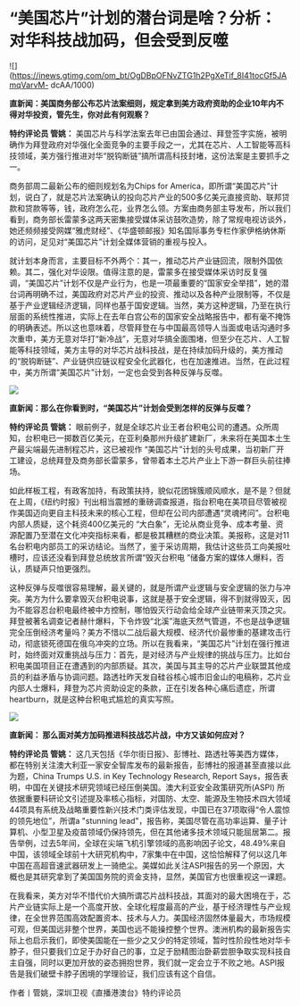 # “美国芯片”计划的潜台词是啥？分析：对华科技战加码，但会受到反噬

![](https://inews.gtimg.com/om_bt/OgDBpOFNvZTG1h2PgXeTif_8I41tocGf5JAmqVarvM-
dcAA/1000)

**直新闻：美国商务部公布芯片法案细则，规定拿到美方政府资助的企业10年内不得对华投资，管先生，你对此有何观察？**

**特约评论员 管姚：**
美国芯片与科学法案去年已由国会通过、拜登签字实施，被明确作为拜登政府对华强化全面竞争的主要手段之一，尤其在芯片、人工智能等高科技领域，美方强行推进对华“脱钩断链”搞所谓高科技封堵，这份法案是主要抓手之一。

商务部周二最新公布的细则规划名为Chips for
America，即所谓“美国芯片”计划，说白了，就是芯片法案确认的投向芯片产业的500多亿美元直接资助、联邦贷款和贷款等等，钱，政府怎么花，业界怎么领。方案由商务部主导发布，所以我们看到，商务部长雷蒙多这两天密集接受媒体采访鼓吹造势，除了常规电视访谈外，她还频频接受网媒“雅虎财经”、《华盛顿邮报》知名国际事务专栏作家伊格纳休斯的访问，足见对“美国芯片”计划全媒体营销的重视与投入。

就计划本身而言，主要目标不外两个：其一，推动芯片产业链回流，限制外国依赖。其二，强化对华设限。值得注意的是，雷蒙多在接受媒体采访时反复强调，“美国芯片”计划不仅是产业行为，也是一项最重要的“国家安全举措”，她的潜台词再明确不过，美国政府对芯片产业的投资、推动以及各种产业限制等，不仅是基于产业逻辑经济逻辑，同样也基于国安逻辑。当然，美方这种逻辑，乃至在执行层面的系统性推进，实际上在去年白宫公布的国家安全战略报告中，都有毫不掩饰的明确表述。所以这也意味着，尽管拜登在与中国最高领导人当面或电话沟通时多次重申，美方无意对华打“新冷战”，无意对华搞全面围堵，但至少在芯片、人工智能等科技领域，美方主导的对华芯片战科技战，是在持续加码升级的，美方推动的“脱钩断链”、产业链供应链议程安全化武器化，也在加速推进。当然，在此过程中，美方所谓“美国芯片”计划，一定也会受到各种反弹与反噬。

![](https://inews.gtimg.com/om_bt/OkeKmJ7tXFKwlOAKTB9f_GzJItGixGmQQS4p6Fw7S8NwYAA/1000)

**直新闻：那么在你看到时，“美国芯片”计划会受到怎样的反弹与反噬？**

**特约评论员 管姚：**
眼前例子，就是全球芯片业王者台积电公司的遭遇。众所周知，台积电已一掷数百亿美元，在亚利桑那州升级扩建新厂，未来将在美国本土生产最尖端最先进制程芯片，这已被视作
“美国芯片”计划的头号成果，当初新厂开工建设，总统拜登及商务部长雷蒙多，曾带着本土芯片产业上下游一群巨头前往捧场。

如此样板工程，有政客加持，有政策扶持，貌似花团锦簇顺风顺水，是不是？但就在上周，《纽约时报》刊出相当震撼的重磅调查报道，指台积电在美项目尽管被视作美国迈向更自主科技未来的核心工程，但却在公司内部遭遇“灵魂拷问”。台积电内部人质疑，这个耗资400亿美元的
“大白象”，无论从商业竞争、成本考量、资源配置乃至潜在文化冲突指标来看，都是极其糟糕的商业决策。美报称，这是对11名台积电内部员工的采访结论。当然了，鉴于采访周期，我估计这些员工向美报吐槽时，应该还没看到拜登总统放言所谓“毁灭台积电
”储备方案的媒体人爆料，否认，质疑声只怕更强烈。

这种反弹与反噬很容易理解，最关键的，就是所谓产业逻辑与安全逻辑的张力与冲突。美方为什么要拿毁灭台积电说事，这就是基于安全逻辑，得不到就得毁灭，因为不能容忍台积电最终被中方控制，哪怕毁灭行动会给全球产业链带来灭顶之灾。拜登被著名调查记者赫什爆料，下令炸毁“北溪”海底天然气管道，不也是战争逻辑完全压倒经济考量吗？美方不惜以二战后最大规模、经济代价最惨重的基建攻击行动，彻底锁死德国在俄乌冲突的立场。所以在我看来，“美国芯片”计划在强行推进时，始终面对双重挑战与压力：首先，是对经济与产业规律的挑战与压力。比如台积电美国项目正在遭遇到的内部质疑。其次，美国与其主导的芯片产业联盟其他成员的利益矛盾与协调问题。路透社昨天发自硅谷核心城市旧金山的电稿称，芯片业内部人士爆料，拜登为芯片资助设定的条款，正在引发各种心痛后遗症，所谓heartburn，就是这种台积电式尴尬的真实写照。

![](https://inews.gtimg.com/om_bt/Ou8y9fVUEyvaifr21SbtRC76-kQBQ3-3BVnyFPr6J3I9QAA/1000)

**直新闻： 那么面对美方加码推进科技战芯片战，中方又该如何应对？**

**特约评论员 管姚：**
这几天包括《华尔街日报》、彭博社、路透社等美西方媒体，都在特别关注澳大利亚一家安全智库发布的最新报告，彭博社的报道甚至直接以此为题，China Trumps
U.S. in Key Technology Research, Report
Says，报告表明，中国在关键技术研究领域已经压倒美国。澳大利亚安全政策研究所(ASPI)
所依据重要科研论文引述提及率核心指标，对国防、太空、能源及生物技术四大领域44项具有系统及战略重要性新兴技术门类评估发现，中国已在37项取得“令人震惊的领先地位”，所谓a
"stunning
lead"，报告称，美国尽管在高功率运算、量子计算机、小型卫星及疫苗领域仍保持领先，但在其他诸多技术领域只能屈居第二。报告举例，过去5年间，全球在尖端飞机引擎领域的高影响因子论文，48.49%来自中国，该领域全球前十大研究机构中，7家集中在中国，这恰恰解释了何以这几年中国在高超音速武器研发上一骑绝尘。美媒如此关注ASPI报告的另一个原因，大概也是其研究拿到了美国国务院的资金支持，显然，美国官方也很重视这一课题。

在我看来，美方对华不惜代价大搞所谓芯片战科技战，其面对的最大困境在于，芯片产业链实际上是一个高度开放、全球化程度最高的产业，基于经济理性与产业规律，在全世界范围高效配置资本、技术与人力。美国经济固然体量最大，市场规模可观，但美国远非整个世界，美国也远不能操控整个世界。澳洲机构的最新报告实际上也启示我们，即使美国能在一些少之又少的特定领域，暂时性阶段性地对华卡脖子，但只要我们立足于办好自己的事，立足于励精图治卧薪尝胆争取实现科技自主自强，同时以更加开放的姿态拥抱世界，我们就一定会立于不败之地。ASPI报告是我们破壁卡脖子困境的学理验证，我们应该有这个自信。

作者丨管姚，深圳卫视《直播港澳台》特约评论员

